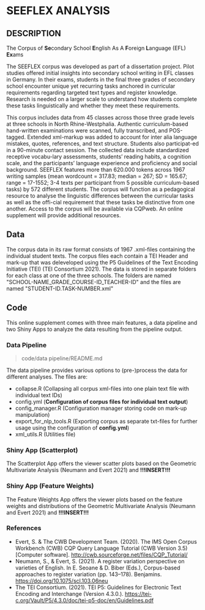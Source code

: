 # SEEFLEX ANALYSIS

## DESCRIPTION

The Corpus of **Se**condary School **E**nglish As A **F**oreign **L**anguage (EFL) **Ex**ams

The SEEFLEX corpus was developed as part of a dissertation project. Pilot studies offered initial insights into secondary school writing in EFL classes in Germany. In their exams, students in the final three grades of secondary school encounter unique yet recurring tasks anchored in curricular requirements regarding targeted text types and register knowledge. Research is needed on a larger scale to understand how students complete these tasks linguistically and whether they meet these requirements. 

This corpus includes data from 45 classes across those three grade levels at three schools in North Rhine-Westphalia. Authentic curriculum-based hand-written examinations were scanned, fully transcribed, and POS-tagged. Extended xml-markup was added to account for inter alia language mistakes, quotes, references, and text structure. Students also participat-ed in a 90-minute contact session. The collected data include standardized receptive vocabu-lary assessments, students’ reading habits, a cognition scale, and the participants’ language experience and proficiency and social background.
SEEFLEX features more than 620.000 tokens across 1967 writing samples (mean wordcount = 317.83; median = 267; SD = 165.67; range = 17-1552; 3-4 texts per participant from 5 possible curriculum-based tasks) by 572 different students. The corpus will function as a pedagogical resource to analyse the linguistic differences between the curricular tasks as well as the offi-cial requirement that these tasks be distinctive from one another. Access to the corpus will be available via CQPweb. An online supplement will provide additional resources.

## Data

The corpus data in its raw format consists of 1967 .xml-files containing the individual student texts. The corpus files each contain a TEI Header  and mark-up that was deleveloped using the P5 Guidelines of the Text Encoding Initiative (TEI) (TEI Consortium 2021). The data is stored in separate folders for each class at one of the three schools. The folders are named "SCHOOL-NAME_GRADE_COURSE-ID_TEACHER-ID" and the files are named "STUDENT-ID.TASK-NUMBER.xml"

## Code

This online supplement comes with three main features, a data pipeline and two Shiny Apps to analyze the data resulting from the pipeline output.

### Data Pipeline

> code/data pipeline/README.md

The data pipeline provides various options to (pre-)process the data for different analyses. The files are:

- collapse.R (Collapsing all corpus xml-files into one plain text file with individual text IDs)
- config.yml (**Configuration of corpus files for individual text output**)
- config_manager.R (Configuration manager storing code on mark-up manipulation)
- export_for_nlp_tools.R (Exporting corpus as separate txt-files for further usage using the configuration of **config.yml**)
- xml_utils.R (Utilities file)


### Shiny App (Scatterplot)

The Scatterplot App offers the viewer scatter plots based on the Geometric Multivariate Analysis (Neumann and Evert 2021) and **!!!INSERT!!!**

### Shiny App (Feature Weights)

The Feature Weights App offers the viewer plots based on the feature weights and distributions of the Geometric Multivariate Analysis (Neumann and Evert 2021) and **!!!INSERT!!!**

### References

- Evert, S. & The CWB Development Team. (2020). The IMS Open Corpus Workbench (CWB) CQP Query Language Tutorial (CWB Version 3.5) [Computer software]. http://cwb.sourceforge.net/files/CQP_Tutorial/
- Neumann, S., & Evert, S. (2021). A register variation perspective on varieties of English. In E. Seoane & D. Biber (Eds.), Corpus-based approaches to register variation (pp. 143–178). Benjamins. https://doi.org/10.1075/scl.103.06neu
- The TEI Consortium. (2021). TEI P5: Guidelines for Electronic Text Encoding and Interchange (Version 4.3.0.). https://tei-c.org/Vault/P5/4.3.0/doc/tei-p5-doc/en/Guidelines.pdf
